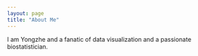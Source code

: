 ```yaml
---
layout: page
title: "About Me"
---
```


I am Yongzhe and a fanatic of data visualization and a passionate biostatistician.
